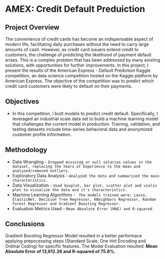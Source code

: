 # AMEX: Credit Default Preduiction

## Project Overview
The convenience of credit cards has become an indispensable aspect of modern life, facilitating daily purchases without the need to carry large amounts of cash. However, as credit card issuers extend credit to customers, the challenge of predicting the likelihood of payment default arises. This is a complex problem that has been addressed by many existing solutions, with opportunities for further improvements.
In this project, I present the results of the American Express - Default Prediction Kaggle competition, an data science competition hosted on the Kaggle platform by American Express. The objective of the competition was to predict which credit card customers were likely to default on their payments.
## Objectives
* In this competition, I built models to predict credit default. Specifically, I leveraged an industrial scale data set to build a machine learning model that challenges the current model in production. Training, validation, and testing datasets include time-series behavioral data and anonymized customer profile information.
## Methodology
- Data Wrangling - `Dropped misssing or null salaries values in the dataset, replacing the Years of Experience to the mean and analyzed/removed outliers.`
- Exploratory Data Analysis - `Analyzed the data and summarized the main characteristics.`
- Data Visualization - `Used boxplot, bar plot, scatter plot and violin plot to visualize the data and it's characteristics.`
- Machine Learning Algorithms - ` The models trained were: Lasso, ElasticNet, Decision Tree Regressor, KNeighbors Regressor, Random Forest Regressor and Gradient Boosting Regressor.`
- Evaluation Metrics Used - `Mean Absolute Error (MAE) and R-squared`

## Conclusions
Gradient Boosting Regressor Model resulted in a better performace applying prepocessing steps (Standard Scale, One Hot Encoding and Ordinal Coding) for specific features. The Model Evaluation resulted: **Mean Absolute Error of 13,612.26 and R-squared of 75.8%.**
